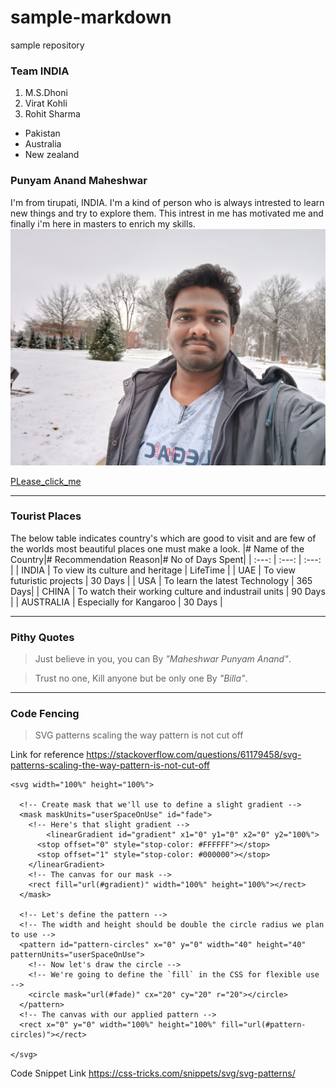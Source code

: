 # sample-markdown
sample repository


### Team INDIA
1. M.S.Dhoni
7. Virat Kohli
4. Rohit Sharma

* Pakistan
* Australia
* New zealand

### Punyam Anand Maheshwar

I'm from tirupati, INDIA. I'm a kind of person who is always intrested to learn new things and try to explore them. This intrest in me has motivated me and finally i'm here in masters to enrich my skills.
![mahesh_image](https://raw.githubusercontent.com/Maheshwarpa/sample-markdown/main/IMG20230124143235.jpg)

[PLease_click_me](IMG20230124143235.jpg)

***
### **Tourist Places**

The below table indicates country's which are good to visit and are few of the worlds most beautiful places one must make a look.
|# Name of the Country|# Recommendation Reason|# No of Days Spent|
| :---: | :---: | :---: |
| INDIA | To view its culture and heritage | LifeTime |
| UAE | To view futuristic projects | 30 Days |
| USA | To learn the latest Technology | 365 Days|
| CHINA | To watch their working culture and industrail units | 90 Days |
| AUSTRALIA | Especially for Kangaroo | 30 Days |

***
### **Pithy Quotes**

> Just believe in you, you can By *"Maheshwar Punyam Anand"*.

>  Trust no one, Kill anyone but be only one By *"Billa"*.

***
### Code Fencing

> SVG patterns scaling the way pattern is not cut off

Link for reference <https://stackoverflow.com/questions/61179458/svg-patterns-scaling-the-way-pattern-is-not-cut-off>

```
<svg width="100%" height="100%">
  
  <!-- Create mask that we'll use to define a slight gradient -->
  <mask maskUnits="userSpaceOnUse" id="fade">
    <!-- Here's that slight gradient -->
     	<linearGradient id="gradient" x1="0" y1="0" x2="0" y2="100%">
      <stop offset="0" style="stop-color: #FFFFFF"></stop>
      <stop offset="1" style="stop-color: #000000"></stop>
    </linearGradient>
    <!-- The canvas for our mask -->
    <rect fill="url(#gradient)" width="100%" height="100%"></rect>
  </mask>
    
  <!-- Let's define the pattern -->
  <!-- The width and height should be double the circle radius we plan to use -->
  <pattern id="pattern-circles" x="0" y="0" width="40" height="40" patternUnits="userSpaceOnUse">
    <!-- Now let's draw the circle -->
    <!-- We're going to define the `fill` in the CSS for flexible use -->
    <circle mask="url(#fade)" cx="20" cy="20" r="20"></circle>
  </pattern>
  <!-- The canvas with our applied pattern -->
  <rect x="0" y="0" width="100%" height="100%" fill="url(#pattern-circles)"></rect>
  
</svg>

```

Code Snippet Link <https://css-tricks.com/snippets/svg/svg-patterns/>

